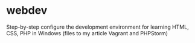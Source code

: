 # webdev
Step-by-step configure the development environment for learning HTML, CSS, PHP in Windows (files to my article Vagrant and PHPStorm)
